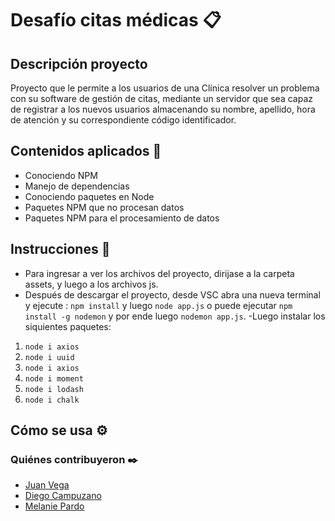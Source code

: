 # Desafío citas médicas 📋
## Descripción proyecto
Proyecto que le permite a los usuarios de una Clínica resolver un problema con su software de gestión de citas,  mediante un servidor que sea capaz de registrar a los
nuevos usuarios almacenando su nombre, apellido, hora de atención y su correspondiente código identificador.

## Contenidos aplicados 📖
- Conociendo NPM
- Manejo de dependencias
- Conociendo paquetes en Node
- Paquetes NPM que no procesan datos
- Paquetes NPM para el procesamiento de datos


## Instrucciones 📌
- Para ingresar a ver los archivos del proyecto, dirijase a la carpeta assets, y luego a los archivos js.
- Después de descargar el proyecto, desde VSC abra una nueva terminal y ejecute : `npm install` y luego
`node app.js` o puede ejecutar `npm install -g nodemon` y por ende luego `nodemon app.js`.
-Luego instalar los siquientes paquetes:  
1. `node i axios`
2. `node i uuid`
3. `node i axios`
4. `node i moment`
5. `node i lodash`
6. `node i chalk`


## Cómo se usa ⚙️
  

### Quiénes contribuyeron ✒️

+ [Juan Vega](https://github.com/juanv5)
+ [Diego Campuzano](https://github.com/hermani456)
+ [Melanie Pardo](https://github.com/melaniepardo)

